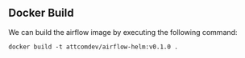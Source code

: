 ## Docker Build ##

We can build the airflow image by executing the following command:

```
docker build -t attcomdev/airflow-helm:v0.1.0 .
```
